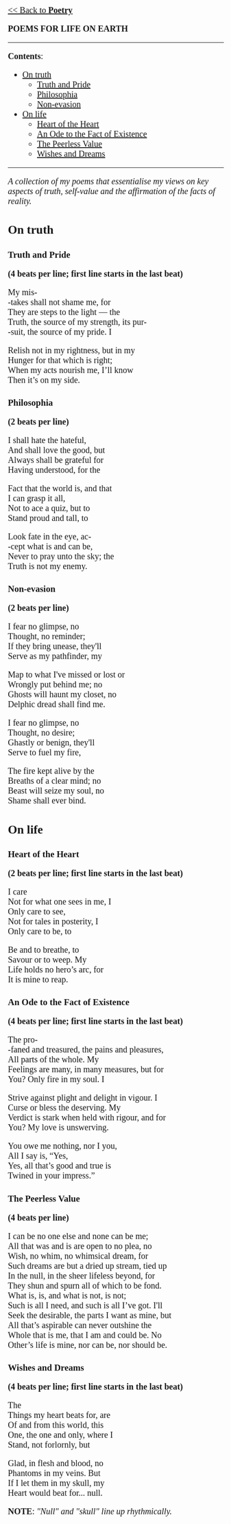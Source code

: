 <style>
    * {font-family: "Times New Roman"}
    p, ol, ul, td {font-size: 20px}
</style>

[<< Back to **Poetry**](https://pranigopu.github.io/art/poetry)

**POEMS FOR LIFE ON EARTH**

---

**Contents**:

- [On truth](#on-truth)
  - [Truth and Pride](#truth-and-pride)
  - [Philosophia](#philosophia)
  - [Non-evasion](#non-evasion)
- [On life](#on-life)
  - [Heart of the Heart](#heart-of-the-heart)
  - [An Ode to the Fact of Existence](#an-ode-to-the-fact-of-existence)
  - [The Peerless Value](#the-peerless-value)
  - [Wishes and Dreams](#wishes-and-dreams)

---

_A collection of my poems that essentialise my views on key aspects of truth, self-value and the affirmation of the facts of reality._

# On truth
## Truth and Pride
**(4 beats per line; first line starts in the last beat)**

My mis- <br>
-takes shall not shame me, for <br>
They are steps to the light — the <br>
Truth, the source of my strength, its pur- <br>
-suit, the source of my pride. I

Relish not in my rightness, but in my <br>
Hunger for that which is right; <br>
When my acts nourish me, I’ll know <br>
Then it’s on my side.

## Philosophia
**(2 beats per line)**

I shall hate the hateful, <br>
And shall love the good, but <br>
Always shall be grateful for <br>
Having understood, for the

Fact that the world is, and that <br>
I can grasp it all, <br>
Not to ace a quiz, but to <br>
Stand proud and tall, to

Look fate in the eye, ac- <br>
-cept what is and can be, <br>
Never to pray unto the sky; the <br>
Truth is not my enemy.

## Non-evasion
**(2 beats per line)**

I fear no glimpse, no <br>
Thought, no reminder; <br>
If they bring unease, they'll <br>
Serve as my pathfinder, my

Map to what I've missed or lost or <br>
Wrongly put behind me; no <br>
Ghosts will haunt my closet, no <br>
Delphic dread shall find me.

I fear no glimpse, no <br>
Thought, no desire; <br>
Ghastly or benign, they'll <br>
Serve to fuel my fire, <br>

The fire kept alive by the <br>
Breaths of a clear mind; no <br>
Beast will seize my soul, no <br>
Shame shall ever bind.

# On life
## Heart of the Heart
**(2 beats per line; first line starts in the last beat)**

I care <br>
Not for what one sees in me, I <br>
Only care to see, <br>
Not for tales in posterity, I <br>
Only care to be, to

Be and to breathe, to <br>
Savour or to weep. My <br>
Life holds no hero’s arc, for <br>
It is mine to reap.

## An Ode to the Fact of Existence
**(4 beats per line; first line starts in the last beat)**

The pro- <br>
-faned and treasured, the pains and pleasures, <br>
All parts of the whole. My <br>
Feelings are many, in many measures, but for <br>
You? Only fire in my soul. I

Strive against plight and delight in vigour. I <br>
Curse or bless the deserving. My <br>
Verdict is stark when held with rigour, and for <br>
You? My love is unswerving.

You owe me nothing, nor I you, <br>
All I say is, “Yes, <br>
Yes, all that’s good and true is <br>
Twined in your impress.”

## The Peerless Value
**(4 beats per line)**

I can be no one else and none can be me; <br>
All that was and is are open to no plea, no <br>
Wish, no whim, no whimsical dream, for <br>
Such dreams are but a dried up stream, tied up <br>
In the null, in the sheer lifeless beyond, for <br>
They shun and spurn all of which to be fond. <br>
What is, is, and what is not, is not; <br>
Such is all I need, and such is all I’ve got. I'll <br>
Seek the desirable, the parts I want as mine, but <br>
All that’s aspirable can never outshine the <br>
Whole that is me, that I am and could be. No <br>
Other’s life is mine, nor can be, nor should be.

## Wishes and Dreams
**(4 beats per line; first line starts in the last beat)**

The <br>
Things my heart beats for, are <br>
Of and from this world, this <br>
One, the one and only, where I <br>
Stand, not forlornly, but

Glad, in flesh and blood, no <br>
Phantoms in my veins. But <br>
If I let them in my skull, my <br>
Heart would beat for... null.

**NOTE**: _"Null" and "skull" line up rhythmically._